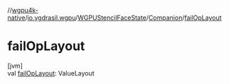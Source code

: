//[wgpu4k-native](../../../../index.md)/[io.ygdrasil.wgpu](../../index.md)/[WGPUStencilFaceState](../index.md)/[Companion](index.md)/[failOpLayout](fail-op-layout.md)

# failOpLayout

[jvm]\
val [failOpLayout](fail-op-layout.md): ValueLayout